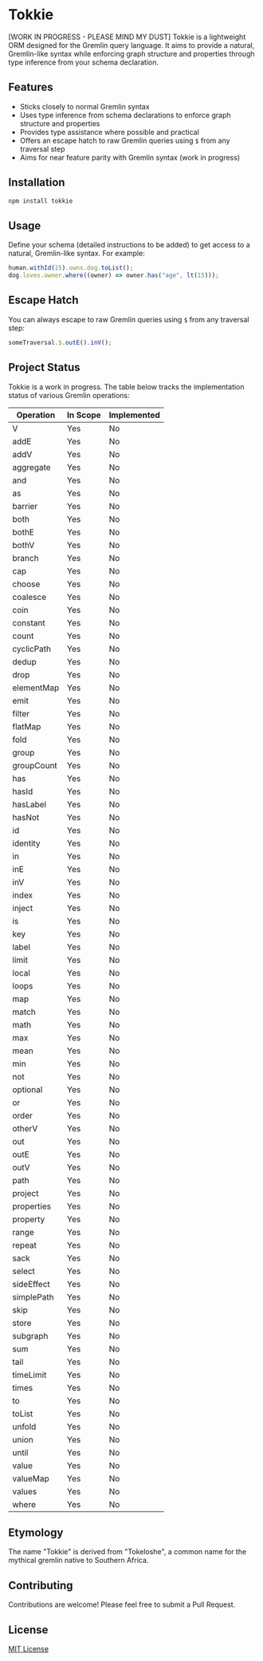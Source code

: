 # Tokkie

[WORK IN PROGRESS - PLEASE MIND MY DUST]
Tokkie is a lightweight ORM designed for the Gremlin query language. It aims to provide a natural, Gremlin-like syntax while enforcing graph structure and properties through type inference from your schema declaration.

## Features

- Sticks closely to normal Gremlin syntax
- Uses type inference from schema declarations to enforce graph structure and properties
- Provides type assistance where possible and practical
- Offers an escape hatch to raw Gremlin queries using `$` from any traversal step
- Aims for near feature parity with Gremlin syntax (work in progress)

## Installation

```bash
npm install tokkie
```

## Usage

Define your schema (detailed instructions to be added) to get access to a natural, Gremlin-like syntax. For example:

```typescript
human.withId(15).owns.dog.toList();
dog.loves.owner.where((owner) => owner.has("age", lt(15)));
```

## Escape Hatch

You can always escape to raw Gremlin queries using `$` from any traversal step:

```typescript
someTraversal.$.outE().inV();
```

## Project Status

Tokkie is a work in progress. The table below tracks the implementation status of various Gremlin operations:

| Operation  | In Scope | Implemented |
| ---------- | -------- | ----------- |
| V          | Yes      | No          |
| addE       | Yes      | No          |
| addV       | Yes      | No          |
| aggregate  | Yes      | No          |
| and        | Yes      | No          |
| as         | Yes      | No          |
| barrier    | Yes      | No          |
| both       | Yes      | No          |
| bothE      | Yes      | No          |
| bothV      | Yes      | No          |
| branch     | Yes      | No          |
| cap        | Yes      | No          |
| choose     | Yes      | No          |
| coalesce   | Yes      | No          |
| coin       | Yes      | No          |
| constant   | Yes      | No          |
| count      | Yes      | No          |
| cyclicPath | Yes      | No          |
| dedup      | Yes      | No          |
| drop       | Yes      | No          |
| elementMap | Yes      | No          |
| emit       | Yes      | No          |
| filter     | Yes      | No          |
| flatMap    | Yes      | No          |
| fold       | Yes      | No          |
| group      | Yes      | No          |
| groupCount | Yes      | No          |
| has        | Yes      | No          |
| hasId      | Yes      | No          |
| hasLabel   | Yes      | No          |
| hasNot     | Yes      | No          |
| id         | Yes      | No          |
| identity   | Yes      | No          |
| in         | Yes      | No          |
| inE        | Yes      | No          |
| inV        | Yes      | No          |
| index      | Yes      | No          |
| inject     | Yes      | No          |
| is         | Yes      | No          |
| key        | Yes      | No          |
| label      | Yes      | No          |
| limit      | Yes      | No          |
| local      | Yes      | No          |
| loops      | Yes      | No          |
| map        | Yes      | No          |
| match      | Yes      | No          |
| math       | Yes      | No          |
| max        | Yes      | No          |
| mean       | Yes      | No          |
| min        | Yes      | No          |
| not        | Yes      | No          |
| optional   | Yes      | No          |
| or         | Yes      | No          |
| order      | Yes      | No          |
| otherV     | Yes      | No          |
| out        | Yes      | No          |
| outE       | Yes      | No          |
| outV       | Yes      | No          |
| path       | Yes      | No          |
| project    | Yes      | No          |
| properties | Yes      | No          |
| property   | Yes      | No          |
| range      | Yes      | No          |
| repeat     | Yes      | No          |
| sack       | Yes      | No          |
| select     | Yes      | No          |
| sideEffect | Yes      | No          |
| simplePath | Yes      | No          |
| skip       | Yes      | No          |
| store      | Yes      | No          |
| subgraph   | Yes      | No          |
| sum        | Yes      | No          |
| tail       | Yes      | No          |
| timeLimit  | Yes      | No          |
| times      | Yes      | No          |
| to         | Yes      | No          |
| toList     | Yes      | No          |
| unfold     | Yes      | No          |
| union      | Yes      | No          |
| until      | Yes      | No          |
| value      | Yes      | No          |
| valueMap   | Yes      | No          |
| values     | Yes      | No          |
| where      | Yes      | No          |

## Etymology

The name "Tokkie" is derived from "Tokeloshe", a common name for the mythical gremlin native to Southern Africa.

## Contributing

Contributions are welcome! Please feel free to submit a Pull Request.

## License

[MIT License](LICENSE)

